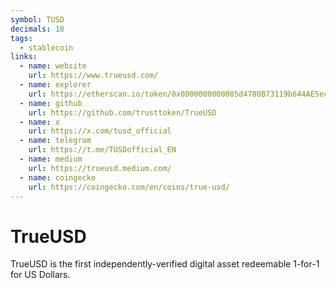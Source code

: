 ```yaml
---
symbol: TUSD
decimals: 18
tags:
  - stablecoin
links:
  - name: website
    url: https://www.trueusd.com/
  - name: explorer
    url: https://etherscan.io/token/0x0000000000085d4780B73119b644AE5ecd22b376
  - name: github
    url: https://github.com/trusttoken/TrueUSD
  - name: x
    url: https://x.com/tusd_official
  - name: telegram
    url: https://t.me/TUSDofficial_EN
  - name: medium
    url: https://trueusd.medium.com/
  - name: coingecko
    url: https://coingecko.com/en/coins/true-usd/
---
```


# TrueUSD

TrueUSD is the first independently-verified digital asset redeemable 1-for-1 for US Dollars.

